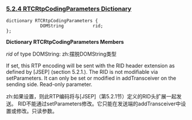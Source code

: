 ### [5.2.4 RTCRtpCodingParameters Dictionary](http://w3c.github.io/webrtc-pc/#rtcrtpcodingparameters)

```
dictionary RTCRtpCodingParameters {
             DOMString           rid;
};
```

**Dictionary RTCRtpCodingParameters Members**

*rid* of type DOMString:
zh:摆脱DOMString类型

If set, this RTP encoding will be sent with the RID header extension as defined by [JSEP] (section 5.2.1.). The RID is not modifiable via setParameters. It can only be set or modified in addTransceiver on the sending side. Read-only parameter.

zh:如果设置，则此RTP编码将与[JSEP]（第5.2.1节）定义的RID头扩展一起发送。 RID不能通过setParameters修改。它只能在发送端的addTransceiver中设置或修改。只读参数。
